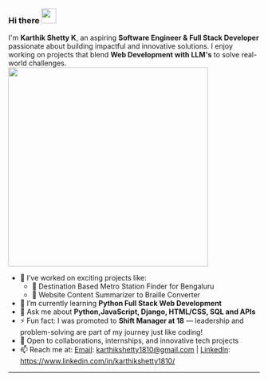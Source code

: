 ### Hi there <img src="https://media.giphy.com/media/hvRJCLFzcasrR4ia7z/giphy.gif" width="30px"/>
I'm **Karthik Shetty K**, an aspiring **Software Engineer & Full Stack Developer** passionate about building impactful and innovative solutions. I enjoy working on projects that blend **Web Development with LLM's** to solve real-world challenges.  
<img src="https://media.giphy.com/media/qgQUggAC3Pfv687qPC/giphy.gif" width="400" />
- 🔭 I’ve worked on exciting projects like:  
  - 🚦 Destination Based Metro Station Finder for Bengaluru 
  - 📝 Website Content Summarizer to Braille Converter   
- 🌱 I’m currently learning **Python Full Stack Web Development**  
- 💬 Ask me about **Python,JavaScript, Django, HTML/CSS, SQL and APIs**  
- ⚡ Fun fact: I was promoted to **Shift Manager at 18** — leadership and problem-solving are part of my journey just like coding!  
- 📌 Open to collaborations, internships, and innovative tech projects  
- 📫 Reach me at: [Email](mailto:karthikshetty1810@gmail.com): karthikshetty1810@gmail.com | [LinkedIn](https://www.linkedin.com/in/karthikshetty1810/): https://www.linkedin.com/in/karthikshetty1810/

---

